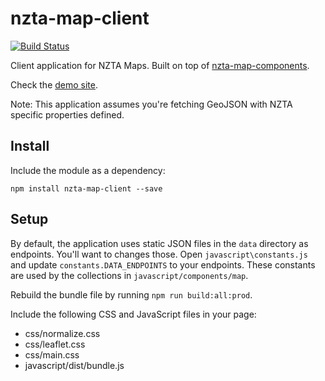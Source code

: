 # nzta-map-client

[![Build Status](https://travis-ci.org/flashbackzoo/nzta-map-client.svg?branch=master)](https://travis-ci.org/flashbackzoo/nzta-map-client)

Client application for NZTA Maps. Built on top of [nzta-map-components](https://github.com/silverstripe-iterators/nzta-map-components).

Check the [demo site](http://flashbackzoo.github.io/nzta-map-client).

Note: This application assumes you're fetching GeoJSON with NZTA specific properties defined.

## Install
Include the module as a dependency:

`npm install nzta-map-client --save`

## Setup
By default, the application uses static JSON files in the `data` directory as endpoints. You'll want to changes those. Open `javascript\constants.js` and update `constants.DATA_ENDPOINTS` to your endpoints. These constants are used by the collections in `javascript/components/map`.

Rebuild the bundle file by running `npm run build:all:prod`.

Include the following CSS and JavaScript files in your page:

- css/normalize.css
- css/leaflet.css
- css/main.css
- javascript/dist/bundle.js
